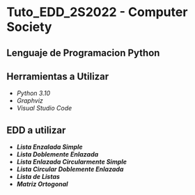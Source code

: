 # Tuto_EDD_2S2022 - Computer Society

## **Lenguaje de Programacion Python**

## Herramientas a Utilizar
* _Python 3.10_
* _Graphviz_
* _Visual Studio Code_

## EDD a utilizar
* **_Lista Enzalada Simple_**
* **_Lista Doblemente Enlazada_**
* **_Lista Enlazada Circularmente Simple_**
* _**Lista Circular Doblemente Enlazada**_
* **_Lista de Listas_**
* **_Matriz Ortogonal_**